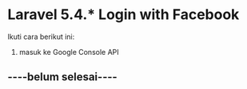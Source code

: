 # Laravel 5.4.* Login with Facebook
  
Ikuti cara berikut ini:
1. masuk ke Google Console API

----belum selesai----
-----------------------------------